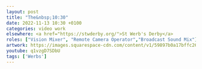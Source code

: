 ```yaml
---
layout: post
title: "The&nbsp;10:30"
date: 2022-11-13 10:30 +0100
categories: video work
elsewhere: <a href="https://stwderby.org/">St Werb's Derby</a>
roles: ["Vision Mixer", "Remote Camera Operator","Broadcast Sound Mix"]
artwork: https://images.squarespace-cdn.com/content/v1/59897b0a17bffc269e4fec9b/1575027689741-23EFSM1EWOSUABC1BZVK/St+Werburgh%27s+Logo+-+White-Trans.png?format=1500w
youtube: q1vzgD7SDbU
tags: ['Werbs']
---
```

